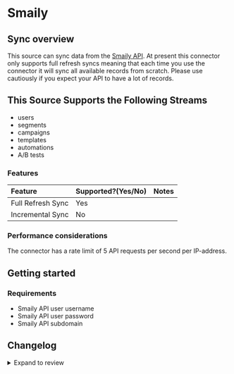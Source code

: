 # Smaily

## Sync overview

This source can sync data from the [Smaily API](https://smaily.com/help/api/). At present this connector only supports full refresh syncs meaning that each time you use the connector it will sync all available records from scratch. Please use cautiously if you expect your API to have a lot of records.

## This Source Supports the Following Streams

- users
- segments
- campaigns
- templates
- automations
- A/B tests

### Features

| Feature           | Supported?\(Yes/No\) | Notes |
| :---------------- | :------------------- | :---- |
| Full Refresh Sync | Yes                  |       |
| Incremental Sync  | No                   |       |

### Performance considerations

The connector has a rate limit of 5 API requests per second per IP-address.

## Getting started

### Requirements

- Smaily API user username
- Smaily API user password
- Smaily API subdomain

## Changelog

<details>
  <summary>Expand to review</summary>

| Version | Date       | Pull Request                                             | Subject        |
| :------ | :--------- | :------------------------------------------------------- | :------------- |
| 0.2.11 | 2025-02-08 | [53547](https://github.com/airbytehq/airbyte/pull/53547) | Update dependencies |
| 0.2.10 | 2025-02-01 | [53078](https://github.com/airbytehq/airbyte/pull/53078) | Update dependencies |
| 0.2.9 | 2025-01-25 | [52388](https://github.com/airbytehq/airbyte/pull/52388) | Update dependencies |
| 0.2.8 | 2025-01-18 | [51944](https://github.com/airbytehq/airbyte/pull/51944) | Update dependencies |
| 0.2.7 | 2025-01-11 | [51443](https://github.com/airbytehq/airbyte/pull/51443) | Update dependencies |
| 0.2.6 | 2024-12-28 | [50774](https://github.com/airbytehq/airbyte/pull/50774) | Update dependencies |
| 0.2.5 | 2024-12-21 | [50330](https://github.com/airbytehq/airbyte/pull/50330) | Update dependencies |
| 0.2.4 | 2024-12-14 | [49791](https://github.com/airbytehq/airbyte/pull/49791) | Update dependencies |
| 0.2.3 | 2024-12-12 | [49394](https://github.com/airbytehq/airbyte/pull/49394) | Update dependencies |
| 0.2.2 | 2024-12-11 | [47809](https://github.com/airbytehq/airbyte/pull/47809) | Starting with this version, the Docker image is now rootless. Please note that this and future versions will not be compatible with Airbyte versions earlier than 0.64 |
| 0.2.1 | 2024-08-16 | [44196](https://github.com/airbytehq/airbyte/pull/44196) | Bump source-declarative-manifest version |
| 0.2.0 | 2024-08-14 | [44065](https://github.com/airbytehq/airbyte/pull/44065) | Refactor connector to manifest-only format |
| 0.1.14 | 2024-08-12 | [43872](https://github.com/airbytehq/airbyte/pull/43872) | Update dependencies |
| 0.1.13 | 2024-08-10 | [43664](https://github.com/airbytehq/airbyte/pull/43664) | Update dependencies |
| 0.1.12 | 2024-08-03 | [43175](https://github.com/airbytehq/airbyte/pull/43175) | Update dependencies |
| 0.1.11 | 2024-07-27 | [42777](https://github.com/airbytehq/airbyte/pull/42777) | Update dependencies |
| 0.1.10 | 2024-07-20 | [42227](https://github.com/airbytehq/airbyte/pull/42227) | Update dependencies |
| 0.1.9 | 2024-07-13 | [41838](https://github.com/airbytehq/airbyte/pull/41838) | Update dependencies |
| 0.1.8 | 2024-07-10 | [41579](https://github.com/airbytehq/airbyte/pull/41579) | Update dependencies |
| 0.1.7 | 2024-07-09 | [41093](https://github.com/airbytehq/airbyte/pull/41093) | Update dependencies |
| 0.1.6 | 2024-07-06 | [41010](https://github.com/airbytehq/airbyte/pull/41010) | Update dependencies |
| 0.1.5 | 2024-06-25 | [40460](https://github.com/airbytehq/airbyte/pull/40460) | Update dependencies |
| 0.1.4 | 2024-06-22 | [39959](https://github.com/airbytehq/airbyte/pull/39959) | Update dependencies |
| 0.1.3 | 2024-06-06 | [39176](https://github.com/airbytehq/airbyte/pull/39176) | [autopull] Upgrade base image to v1.2.2 |
| 0.1.2 | 2024-06-06 | [38931](https://github.com/airbytehq/airbyte/pull/38931) | Make compatible with builder |
| 0.1.1 | 2024-05-20 | [38412](https://github.com/airbytehq/airbyte/pull/38412) | [autopull] base image + poetry + up_to_date |
| 0.1.0 | 2022-10-25 | [18674](https://github.com/airbytehq/airbyte/pull/18674) | Initial commit |

</details>
